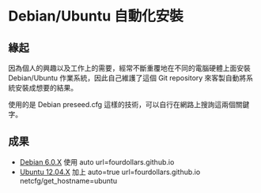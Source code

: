 # Debian/Ubuntu 自動化安裝

## 緣起

因為個人的興趣以及工作上的需要，經常不斷重覆地在不同的電腦硬體上面安裝 Debian/Ubuntu 作業系統，因此自己維護了這個 Git repository 來客製自動將系統安裝成想要的結果。

使用的是 Debian preseed.cfg 這樣的技術，可以自行在網路上搜詢這兩個關鍵字。

## 成果

* [Debian 6.0.X](./squeeze/index.html) 使用 auto url=fourdollars.github.io
* [Ubuntu 12.04.X](./precise/index.html) 加上 auto=true url=fourdollars.github.io netcfg/get_hostname=ubuntu
